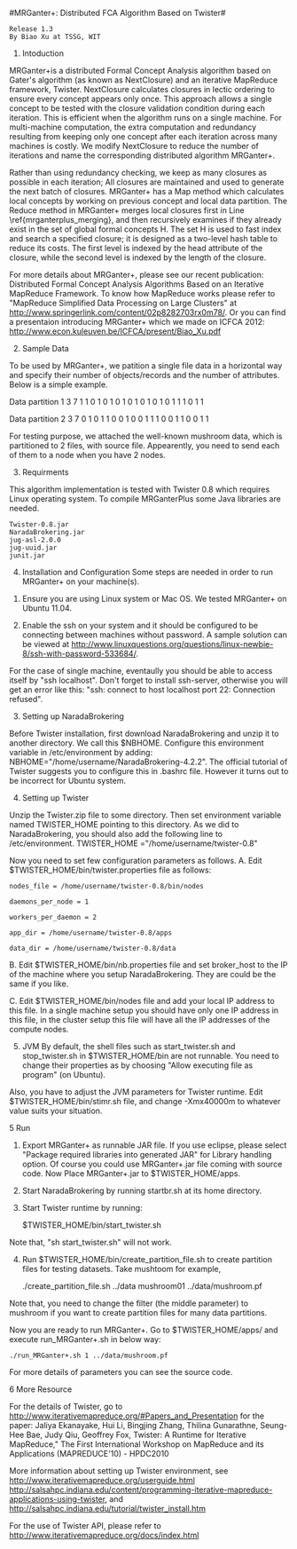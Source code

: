 #MRGanter+: Distributed FCA Algorithm Based on Twister#

	Release 1.3
	By Biao Xu at TSSG, WIT

1.  Intoduction

MRGanter+is a distributed Formal Concept Analysis algorithm based on Gater's algorithm (as known as NextClosure) and an iterative MapReduce framework, Twister.
NextClosure calculates closures in lectic ordering to ensure every concept appears only once. This approach allows a single concept to be tested with the closure validation condition during each iteration. This is efficient when the algorithm runs on a single machine. For multi-machine computation, the extra computation and redundancy resulting from keeping  only one concept after each iteration across many machines is costly. We modify NextClosure to reduce the number of iterations and name the corresponding distributed algorithm MRGanter+.

Rather than using redundancy checking, we keep as many closures as possible in each iteration; All closures are maintained and used to generate the next batch of closures. MRGanter+ has a Map method which calculates local concepts by working on previous concept and local data partition. The Reduce method in MRGanter+ merges local closures first in Line \ref{mrganterplus_merging}, and then recursively examines if they already exist in the set of global formal concepts H. The set H is used to fast index and search a specified closure; it is designed as a two-level hash table to reduce its costs. The first level is indexed by the head attribute of the closure, while the second level is indexed by the length of the closure.

For more details about MRGanter+, please see our recent publication: Distributed Formal Concept Analysis Algorithms Based on an Iterative MapReduce Framework. To know how MapReduce works please refer to "MapReduce Simplified Data Processing on Large Clusters" at http://www.springerlink.com/content/02p8282703rx0m78/.
Or you can find a presentaion introducing MRGanter+ which we made on ICFCA 2012: http://www.econ.kuleuven.be/ICFCA/present/Biao_Xu.pdf

2.  Sample Data

To be used by MRGanter+, we patition a single file data in a horizontal way and specify their number of objects/records and the number of attributes. Below is a simple example.

Data partition 1
		3
		7
		1 1 0 1 0 1 0
		1 0 1 0 1 0 1
		0 1 1 1 0 1 1

Data partition 2
		3
		7
		0 1 0 1 1 0 0
		1 0 0 1 1 1 0
		0 1 1 0 0 1 1

For testing purpose, we attached the well-known mushroom data, which is partitioned to 2 files, with source file. Appearently, you need to send each of them to a node when you have 2 nodes.

3. Requirments

This algorithm implementation is tested with Twister 0.8 which requires Linux operating system. To compile MRGanterPlus some Java libraries are needed.

  	Twister-0.8.jar
	NaradaBrokering.jar
	jug-asl-2.0.0
	jug-uuid.jar
	junit.jar

4. Installation and Configuration
Some steps are needed in order to run MRGanter+ on your machine(s).

1) Ensure you are using Linux system or Mac OS. We tested MRGanter+ on Ubuntu 11.04.

2) Enable the ssh on your system and it should be configured to be connecting between machines without password. A sample solution can be viewed at http://www.linuxquestions.org/questions/linux-newbie-8/ssh-with-password-533684/.

For the case of single machine, eventaully you should be able to access itself by "ssh localhost". Don't forget to install ssh-server, otherwise you will get an error like this: "ssh: connect to host localhost port 22: Connection refused".

3) Setting up NaradaBrokering

Before Twister installation, first download NaradaBrokering and unzip it to another directory. We call this $NBHOME. Configure this environment variable in /etc/environment by adding: NBHOME="/home/username/NaradaBrokering-4.2.2". The official tutorial of Twister suggests you to configure this in .bashrc file. However it turns out to be incorrect for Ubuntu system.

4) Setting up Twister

Unzip the Twister.zip file to some directory. Then set environment variable named TWISTER_HOME pointing to this directory. As we did to NaradaBrokering, you should also add the following line to /etc/environment.
	TWISTER_HOME ="/home/username/twister-0.8"

Now you need to set few configuration parameters as follows.
A. Edit $TWISTER_HOME/bin/twister.properties file as follows:


	nodes_file = /home/username/twister-0.8/bin/nodes

	daemons_per_node = 1

	workers_per_daemon = 2

	app_dir = /home/username/twister-0.8/apps

	data_dir = /home/username/twister-0.8/data
B. Edit $TWISTER_HOME/bin/nb.properties file and set broker_host to the IP of the machine where you setup NaradaBrokering. They are could be the same if you like.

C. Edit $TWISTER_HOME/bin/nodes file and add your local IP address to this file. In a single machine setup you should have only one IP address in this file, in the cluster setup this file will have all the IP addresses of the compute nodes.

5) JVM
By default, the shell files such as start_twister.sh and stop_twister.sh in $TWISTER_HOME/bin are not runnable. You need to  change their properties as by choosing "Allow executing file as program" (on Ubuntu). 

Also, you have to adjust the JVM parameters for Twister runtime. Edit $TWISTER_HOME/bin/stimr.sh file, and change -Xmx40000m to whatever value suits your situation.

5 Run

1) Export MRGanter+ as runnable JAR file. If you use eclipse, please select "Package required libraries into generated JAR" for Library handling option. Of course you could use MRGanter+.jar file coming with source code. Now Place MRGanter+.jar to $TWISTER_HOME/apps.

2) Start NaradaBrokering by running startbr.sh at its home directory.

3) Start Twister runtime by running:

	$TWISTER_HOME/bin/start_twister.sh

Note that, "sh start_twister.sh" will not work.

4) Run $TWISTER_HOME/bin/create_partition_file.sh to create partition files for testing datasets. Take mushtoom for example,

	./create_partition_file.sh ../data mushroom01 ../data/mushroom.pf

Note that, you need to change the filter (the middle parameter) to mushroom if you want to create partition files for many data partitions.

Now you are ready to run MRGanter+. Go to $TWISTER_HOME/apps/ and execute run_MRGanter+.sh in below way:

	./run_MRGanter+.sh 1 ../data/mushroom.pf

For more details of parameters you can see the source code.

6 More Resource

For the details of Twister, go to http://www.iterativemapreduce.org/#Papers_and_Presentation for the paper:
Jaliya Ekanayake, Hui Li, Bingjing Zhang, Thilina Gunarathne, Seung-Hee Bae, Judy Qiu, Geoffrey Fox, Twister: A Runtime for Iterative MapReduce," The First International Workshop on MapReduce and its Applications (MAPREDUCE'10) - HPDC2010


More information about setting up Twister environment, see 
http://www.iterativemapreduce.org/userguide.html
http://salsahpc.indiana.edu/content/programming-iterative-mapreduce-applications-using-twister,
and http://salsahpc.indiana.edu/tutorial/twister_install.htm

For the use of Twister API, please refer to http://www.iterativemapreduce.org/docs/index.html


